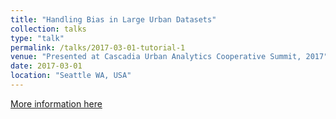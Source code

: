 ```yaml
---
title: "Handling Bias in Large Urban Datasets"
collection: talks
type: "talk"
permalink: /talks/2017-03-01-tutorial-1
venue: "Presented at Cascadia Urban Analytics Cooperative Summit, 2017"
date: 2017-03-01
location: "Seattle WA, USA"
---
```


[More information here](http://escience.washington.edu/wp-content/uploads/2018/01/Final-Poster-ORCA-2017.pdf)


